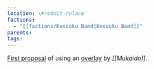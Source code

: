 ```yaml
---
location: \#reddit-rplace
factions:
  - "[[factions/Kessoku Band|Kessoku Band]]"
parents: 
tags: 
---
```

[First proposal](https://discord.com/channels/1093664259273130084/1131230952119615600/1131429808992161872) of using an [overlay](https://www.reddit.com/r/Superstonk/comments/tuiahg/easy_visual_guide_on_how_to_install_and_use_our/) by *[[Mukaido]]*.
